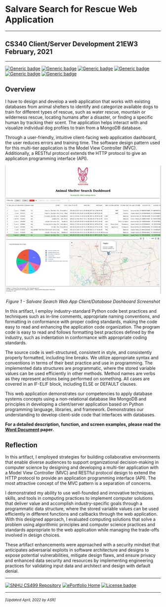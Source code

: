 # Salvare Search for Rescue Web Application

---

## CS340 Client/Server Development 21EW3<br>February, 2021

---

[![Generic badge](https://img.shields.io/badge/database-MongoDB-green.svg)](https://mongodb.com) [![Generic badge](https://img.shields.io/badge/language-Python-blue.svg)](https://python.org/) [![Generic badge](https://img.shields.io/badge/python_library-PyMongo-purple.svg)](https://pymongo.readthedocs.io/en/stable) [![Generic badge](https://img.shields.io/badge/python_framework-Dash-orange.svg)](https://plotly.com/dash) [![Generic badge](https://img.shields.io/badge/testing_tool-Jupyter_Notebook-pink.svg)](https://jupyter.org) [![Generic badge](https://img.shields.io/badge/license-MIT-green.svg)](LICENSE)

## Overview

I have to design and develop a web application that works with existing databases from animal shelters to identify and categorize available dogs to train for different types of rescue, such as water rescue, mountain or wilderness rescue, locating humans after a disaster, or finding a specific human by tracking their scent. The application helps interact with and visualize individual dog profiles to train from a MongoDB database.

Through a user-friendly, intuitive client-facing web application dashboard, the user reduces errors and training time. The software design pattern used for this multi-tier application is the Model View Controller (MVC). Additionally, a RESTful protocol extends the HTTP protocol to give an application programming interface (API).

<div style="text-align: center;">
    <img src="img/CS340-Image.jpg" width="800px" title="Web App Client/Database Screenshot" />
    <p><em>Figure 1 - Salvare Search Web App Client/Database Dashboard Screenshot</em></p>
</div>

In this artifact, I employ industry-standard Python code best practices and techniques such as in-line comments, appropriate naming conventions, and formatting in conformance with proper coding standards, making the code easy to read and enhancing the application code organization. The program code is easy to read and follows formatting best practices defined by the industry, such as indentation in conformance with appropriate coding standards.

The source code is well-structured, consistent in style, and consistently properly formatted, including line breaks. We utilize appropriate syntax and conventions in terms of their best practice and use in programming. The implemented data structures are programmatic, where the stored variable values can be used efficiently in other methods. Method names are verbs as they represent actions being performed on something. All cases are covered in an IF-ELIF block, including ELSE or DEFAULT clauses.

This web application demonstrates our competencies to apply database systems concepts using a non-relational database like MongoDB and principles in developing a client/server application based on Python programming language, libraries, and framework. Demonstrates our understanding to develop client-side code that interfaces with databases.

**For a detailed description, function, and screen examples, please read the [Word Document](CS340-M7-2_Paper.pdf) paper.**

## Reflection

In this artifact, I employed strategies for building collaborative environments that enable diverse audiences to support organizational decision-making in computer science by designing and developing a multi-tier application with a Model View Controller (MVC) and RESTful protocol design to extend the HTTP protocol to provide an application programming interface (API). The most attractive concept of the MVC pattern is a separation of concerns.

I demonstrated my ability to use well-founded and innovative techniques, skills, and tools in computing practices to implement computer solutions that deliver value and accomplish industry-specific goals through a programmatic data structure, where the stored variable values can be used efficiently in different functions and callbacks through the web application. With this designed approach, I evaluated computing solutions that solve a problem using algorithmic principles and computer science practices and standards appropriate to the web application while managing the trade-offs involved in design choices.

These artifact enhancements were approached with a security mindset that anticipates adversarial exploits in software architecture and designs to expose potential vulnerabilities, mitigate design flaws, and ensure privacy and enhanced data security and resources by implementing engineering practices for validating input data and architect and design with default denial.

---

[![SNHU CS499 Repository](https://img.shields.io/badge/repo-CS499-blueviolet.svg?style=for-the-badge&logo=github)](https://github.com/arsari/ePortfolio "Back to CS499 Repo") [![ePortfolio Home](https://img.shields.io/badge/Home-ePortfolio-blue.svg?style=for-the-badge&logo=homeassistant)](https://arsari.github.io/ePortfolio "Back to ePortfolio Home") [![License badge](https://img.shields.io/badge/license-MIT-green.svg?style=for-the-badge&logo=github)](LICENSE "GitHub MIT License")

---

<small>_[Updated April, 2022 by ASR]_</small>
